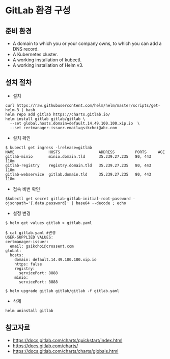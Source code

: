 # GitLab 환경 구성

## 준비 환경
- A domain to which you or your company owns, to which you can add a DNS record.
- A Kubernetes cluster.
- A working installation of kubectl.
- A working installation of Helm v3.

## 설치 절차

- 설치
```
curl https://raw.githubusercontent.com/helm/helm/master/scripts/get-helm-3 | bash
helm repo add gitlab https://charts.gitlab.io/
helm install gitlab gitlab/gitlab \
  --set global.hosts.domain=default.14.49.100.100.xip.io  \
  --set certmanager-issuer.email=gsikchoi@abc.com
```

- 설치 확인
```
$ kubectl get ingress -lrelease=gitlab  
NAME               HOSTS                 ADDRESS         PORTS     AGE
gitlab-minio       minio.domain.tld      35.239.27.235   80, 443   118m
gitlab-registry    registry.domain.tld   35.239.27.235   80, 443   118m
gitlab-webservice  gitlab.domain.tld     35.239.27.235   80, 443   118m
```

- 접속 비번 확인
```
$kubectl get secret gitlab-gitlab-initial-root-password -ojsonpath='{.data.password}' | base64 --decode ; echo
```

- 설정 변경
```
$ helm get values gitlab > gitlab.yaml

$ cat gitlab.yaml #변경
USER-SUPPLIED VALUES:
certmanager-issuer:
  email: gsikchoi@crossent.com
global:
  hosts:
    domain: default.14.49.100.100.xip.io
    https: false
    registry:
      servicePort: 8888
    minio:
      servicePort: 8888

$ helm upgrade gitlab gitlab/gitlab -f gitlab.yaml
```

- 삭제
```
helm uninstall gitlab
```


## 참고자료
- https://docs.gitlab.com/charts/quickstart/index.html
- https://docs.gitlab.com/charts/
- https://docs.gitlab.com/charts/charts/globals.html

